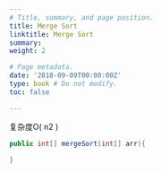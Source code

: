 ```yaml
---
# Title, summary, and page position.
title: Merge Sort
linktitle: Merge Sort
summary:
weight: 2

# Page metadata.
date: '2018-09-09T00:00:00Z'
type: book # Do not modify.
toc: false

---
```


复杂度O( n2 )

```java
public int[] mergeSort(int[] arr){
	
}
```